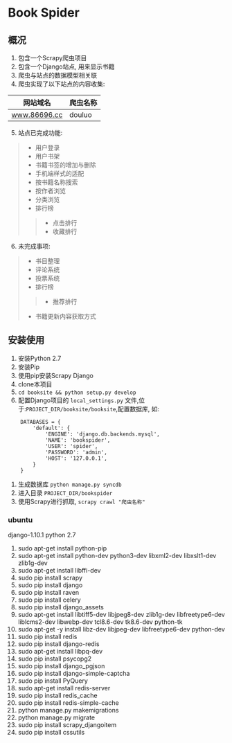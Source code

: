 # Book Spider #

## 概况 ##

1. 包含一个Scrapy爬虫项目
2. 包含一个Django站点, 用来显示书籍
3. 爬虫与站点的数据模型相关联
4. 爬虫实现了以下站点的内容收集:

| 网站域名          | 爬虫名称 |
|-------------------|----------|
| www.86696.cc      | douluo   |

5. 站点已完成功能:
> * 用户登录
> * 用户书架
> * 书籍书签的增加与删除
> * 手机端样式的适配
> * 按书籍名称搜索
> * 按作者浏览
> * 分类浏览
> * 排行榜
>> * 点击排行
>> * 收藏排行

6. 未完成事项:
> * 书目整理
> * 评论系统
> * 投票系统
> * 排行榜
>> * 推荐排行
> * 书籍更新内容获取方式

## 安装使用 ##

1. 安装Python 2.7
1. 安装Pip
1. 使用pip安装Scrapy Django
1. clone本项目
1. `cd booksite && python setup.py develop`
1. 配置Django项目的 `local_settings.py` 文件,位于:`PROJECT_DIR/booksite/booksite`,配置数据库, 如:

```
	DATABASES = {
		'default': {
			'ENGINE': 'django.db.backends.mysql',
			'NAME': 'bookspider',
			'USER': 'spider',
			'PASSWORD': 'admin',
			'HOST': '127.0.0.1',
		}
	}
```
1. 生成数据库 `python manage.py syncdb`
1. 进入目录 `PROJECT_DIR/bookspider`
1. 使用Scrapy进行抓取, `scrapy crawl "爬虫名称"`

### ubuntu ###
django-1.10.1 python 2.7

1. sudo apt-get install python-pip
1. sudo apt-get install python-dev python3-dev libxml2-dev libxslt1-dev zlib1g-dev
1. sudo apt-get install libffi-dev
1. sudo pip install scrapy
1. sudo pip install django
1. sudo pip install raven
1. sudo pip install celery
1. sudo pip install django_assets
1. sudo apt-get install libtiff5-dev libjpeg8-dev zlib1g-dev  libfreetype6-dev liblcms2-dev libwebp-dev tcl8.6-dev tk8.6-dev python-tk
1. sudo apt-get -y install libz-dev libjpeg-dev libfreetype6-dev python-dev
1. sudo pip install redis
1. sudo pip install django-redis
1. sudo apt-get install libpq-dev
1. sudo pip install psycopg2
1. sudo pip install django_pgjson
1. sudo pip install  django-simple-captcha
1. sudo pip install PyQuery
1. sudo apt-get install redis-server
1. sudo pip install redis_cache
1. sudo pip install redis-simple-cache
1. python manage.py makemigrations
1. python manage.py migrate
1. sudo pip install scrapy_djangoitem
1. sudo pip install cssutils
